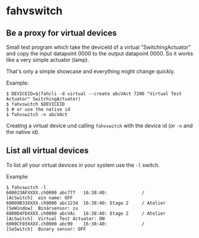 # fahvswitch

## Be a proxy for virtual devices

Small test program which take the deviceId of a virtual "SwitchingActuator"
and copy the input datapoint 0000 to the output datapoint 0000.
So it works like a very simple actuator (lamp).

That's only a simple showcase and everything might change quickly.

Example:

```shell
$ DEVICEID=$(fahcli -d virtual --create abcVAct 7200 "Virtual Test Actuator" SwitchingActuator)
$ fahvswitch $DEVICEID
$ # or use the native id
$ fahvswitch -n abcVAct
```

Creating a virtual device und calling `fahvswitch` with the device id (or `-n` and the native id).

## List all virtual devices

To list all your virtual devices in your system use the `-l` switch.

Example: 
```shell
$ fahvswitch -l
600023AFXXXX.ch0000 abc777   16:38:40:             /                  [AcSwitch]  ein name: OFF
60009B33XXXX.ch0000 abc1234  16:38:40: Etage 2     / Atelier          [SeWindow]  Binärsensor: zu
6000D4FDXXXX.ch0000 abcVAc   16:38:40: Etage 2     / Atelier          [AcSwitch]  Virtual Test Actuator: ON
6000CF03XXXX.ch0000 abc99    16:38:40:             /                  [SeSwitch]  Binary sensor: OFF
```
